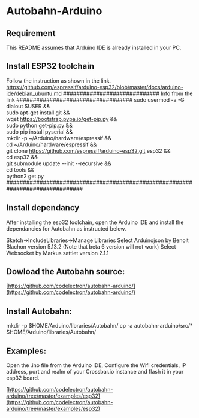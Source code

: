 # Autobahn-Arduino

## Requirement
This README assumes that Arduino IDE is already installed in your PC.

## Install ESP32 toolchain
Follow the instruction as shown in the link.
https://github.com/espressif/arduino-esp32/blob/master/docs/arduino-ide/debian_ubuntu.md
############################# Info from the link ###################################
sudo usermod -a -G dialout $USER && \
sudo apt-get install git && \
wget https://bootstrap.pypa.io/get-pip.py && \
sudo python get-pip.py && \
sudo pip install pyserial && \
mkdir -p ~/Arduino/hardware/espressif && \
cd ~/Arduino/hardware/espressif && \
git clone https://github.com/espressif/arduino-esp32.git esp32 && \
cd esp32 && \
git submodule update --init --recursive && \
cd tools && \
python2 get.py
###############################################################################
## Install dependancy
After installing the esp32 toolchain, open the Arduino IDE and install the dependancies for Autobahn as instructed below.

Sketch->IncludeLibraries->Manage Libraries
Select Arduinojson by Benoit Blachon version 5.13.2 (Note that beta 6 version will not work)
Select Websocket by Markus sattlet version 2.1.1

## Dowload the Autobahn source:
[https://github.com/codelectron/autobahn-arduino/](https://github.com/codelectron/autobahn-arduino/)
## Install Autobahn:
mkdir -p $HOME/Arduino/libraries/Autobahn/
cp -a autobahn-arduino/src/* $HOME/Arduino/libraries/Autobahn/
## Examples:
Open the .ino file from the Arduino IDE, Configure the Wifi credentials, IP address, port and realm of your Crossbar.io instance and flash it in your esp32 board.

[https://github.com/codelectron/autobahn-arduino/tree/master/examples/esp32](https://github.com/codelectron/autobahn-arduino/tree/master/examples/esp32)

